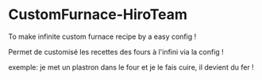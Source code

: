 # CustomFurnace-HiroTeam
To make infinite custom furnace recipe by a easy config !

Permet de customisé les recettes des fours à l'infini via la config !

exemple: je met un plastron dans le four et je le fais cuire, il devient du fer !

